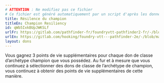 ```yaml
---
# ATTENTION : Ne modifiez pas ce fichier
# Ce fichier est généré automatiquement par un script d'après les données du module Foundry VTT officiel et de sa traduction
title: Résilence du champion
titleEn: Champion Resiliency
id: qWb5IxkBUpJWKSLf
urlFr: https://gitlab.com/pathfinder-fr/foundryvtt-pathfinder2-fr/-/blob/master/data/feats/qWb5IxkBUpJWKSLf.htm
urlEn: https://gitlab.com/hooking/foundry-vtt---pathfinder-2e/-/blob/master/packs/data/feats.db/champion-resiliency.json
layout: dons
---
```

Vous gagnez 3 points de vie supplémentaires pour chaque don de classe d’archétype champion que vous possédez. Au fur et à mesure que vous continuez à sélectionner des dons de classe de l’archétype de champion, vous continuez à obtenir des points de vie supplémentaires de cette manière.

